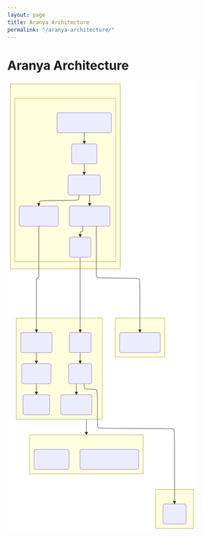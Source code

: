 ```yaml
---
layout: page
title: Aranya Architecture
permalink: "/aranya-architecture/"
---
```


# Aranya Architecture

![Aranya architecture diagram](../assets/images/architecture/aranya-architecture.svg)
